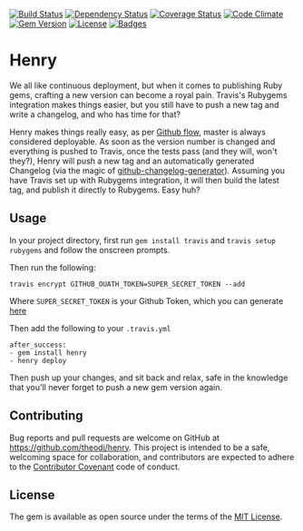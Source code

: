 [![Build Status](http://img.shields.io/travis/theodi/henry.svg)](https://travis-ci.org/theodi/henry)
[![Dependency Status](http://img.shields.io/gemnasium/theodi/henry.svg)](https://gemnasium.com/theodi/henry)
[![Coverage Status](http://img.shields.io/coveralls/theodi/henry.svg)](https://coveralls.io/r/theodi/henry)
[![Code Climate](http://img.shields.io/codeclimate/github/theodi/henry.svg)](https://codeclimate.com/github/theodi/henry)
[![Gem Version](http://img.shields.io/gem/v/henry.svg)](https://rubygems.org/gems/henry)
[![License](http://img.shields.io/:license-mit-blue.svg)](http://theodi.mit-license.org)
[![Badges](http://img.shields.io/:badges-7/7-ff6799.svg)](https://github.com/badges/badgerbadgerbadger)

# Henry

We all like continuous deployment, but when it comes to publishing Ruby gems, crafting a new version can become
a royal pain. Travis's Rubygems integration makes things easier, but you still have to push a new tag and write a
changelog, and who has time for that?

Henry makes things really easy, as per [Github flow](https://guides.github.com/introduction/flow/), master is always considered deployable. As soon as the version number is changed and everything is pushed to Travis, once the tests pass (and they will, won't they?), Henry will push a new tag and an automatically generated Changelog (via the magic of [github-changelog-generator](https://github.com/skywinder/github-changelog-generator)). Assuming you have Travis set up
with Rubygems integration, it will then build the latest tag, and publish it directly to Rubygems. Easy huh?

## Usage

In your project directory, first run `gem install travis` and `travis setup rubygems` and follow the onscreen prompts.

Then run the following:

```
travis encrypt GITHUB_OUATH_TOKEN=SUPER_SECRET_TOKEN --add
```

Where `SUPER_SECRET_TOKEN` is your Github Token, which you can generate [here](https://github.com/settings/tokens/new?description=Henry%20Token)

Then add the following to your `.travis.yml`

```
after_success:
- gem install henry
- henry deploy
```

Then push up your changes, and sit back and relax, safe in the knowledge that you'll never forget to push a
new gem version again.

## Contributing

Bug reports and pull requests are welcome on GitHub at https://github.com/theodi/henry. This project is intended to be a safe, welcoming space for collaboration, and contributors are expected to adhere to the [Contributor Covenant](http://contributor-covenant.org) code of conduct.

## License

The gem is available as open source under the terms of the [MIT License](http://opensource.org/licenses/MIT).
